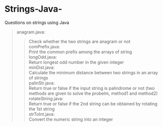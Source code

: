 # Strings-Java-
Questions on strings using Java <br>
>anagram.java: <br>
>>Check whether the two strings are anagram or not<br>
>comPrefix.java:<br>
>>Print the common prefix among the arrays of string<br>
>longOdd.java:<br>
>>Return longest odd number in the given integer<br> 
>minDist.java: <br>
>>Calculate the minimum distance between two strings in an array of strings<br>
>palinStr.java:<br>
>>Return true or false if the input string is palindrome or not (two methods are given to solve the probelm, method1 and method2)<br>
>rotateString.java:<br>
>>Return true or false if the 2nd string can be obtained by rotating the 1st string<br>
>strToInt.java:<br>
>>Convert the numeric string into an integer<br>
